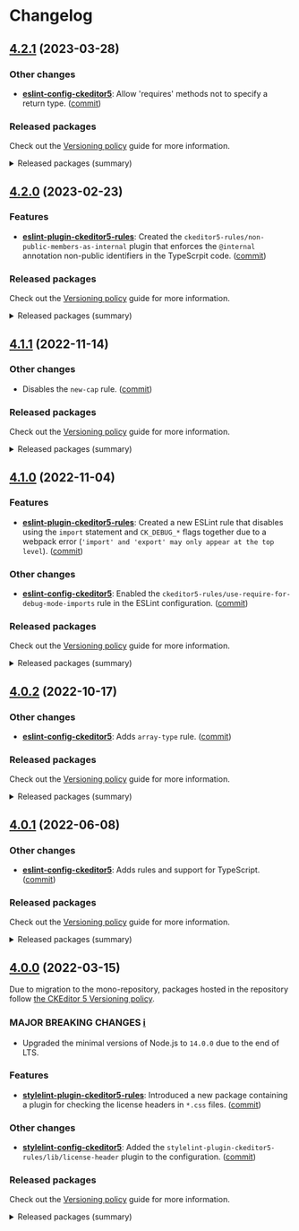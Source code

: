 Changelog
=========

## [4.2.1](https://github.com/ckeditor/ckeditor5-linters-config/compare/v4.2.0...v4.2.1) (2023-03-28)

### Other changes

* **[eslint-config-ckeditor5](https://www.npmjs.com/package/eslint-config-ckeditor5)**: Allow 'requires' methods not to specify a return type. ([commit](https://github.com/ckeditor/ckeditor5-linters-config/commit/bb98cd58b2973179bbc2a13b2d1425140f97c94c))

### Released packages

Check out the [Versioning policy](https://ckeditor.com/docs/ckeditor5/latest/framework/guides/support/versioning-policy.html) guide for more information.

<details>
<summary>Released packages (summary)</summary>

Other releases:

* [eslint-config-ckeditor5](https://www.npmjs.com/package/eslint-config-ckeditor5): v4.2.0 => v4.2.1
* [eslint-plugin-ckeditor5-rules](https://www.npmjs.com/package/eslint-plugin-ckeditor5-rules): v4.2.0 => v4.2.1
* [stylelint-config-ckeditor5](https://www.npmjs.com/package/stylelint-config-ckeditor5): v4.2.0 => v4.2.1
* [stylelint-plugin-ckeditor5-rules](https://www.npmjs.com/package/stylelint-plugin-ckeditor5-rules): v4.2.0 => v4.2.1
</details>


## [4.2.0](https://github.com/ckeditor/ckeditor5-linters-config/compare/v4.1.1...v4.2.0) (2023-02-23)

### Features

* **[eslint-plugin-ckeditor5-rules](https://www.npmjs.com/package/eslint-plugin-ckeditor5-rules)**: Created the `ckeditor5-rules/non-public-members-as-internal` plugin that enforces the `@internal` annotation non-public identifiers in the TypeScrpit code. ([commit](https://github.com/ckeditor/ckeditor5-linters-config/commit/b89f90d9f60ae7e18b8961723850e15338daef1f))

### Released packages

Check out the [Versioning policy](https://ckeditor.com/docs/ckeditor5/latest/framework/guides/support/versioning-policy.html) guide for more information.

<details>
<summary>Released packages (summary)</summary>

Releases containing new features:

* [eslint-plugin-ckeditor5-rules](https://www.npmjs.com/package/eslint-plugin-ckeditor5-rules): v4.1.1 => v4.2.0

Other releases:

* [eslint-config-ckeditor5](https://www.npmjs.com/package/eslint-config-ckeditor5): v4.1.1 => v4.2.0
* [stylelint-config-ckeditor5](https://www.npmjs.com/package/stylelint-config-ckeditor5): v4.1.1 => v4.2.0
* [stylelint-plugin-ckeditor5-rules](https://www.npmjs.com/package/stylelint-plugin-ckeditor5-rules): v4.1.1 => v4.2.0
</details>


## [4.1.1](https://github.com/ckeditor/ckeditor5-linters-config/compare/v4.1.0...v4.1.1) (2022-11-14)

### Other changes

* Disables the `new-cap` rule. ([commit](https://github.com/ckeditor/ckeditor5-linters-config/commit/9d0b682f24ef6bbd283d021871cd02a8d511c320))

### Released packages

Check out the [Versioning policy](https://ckeditor.com/docs/ckeditor5/latest/framework/guides/support/versioning-policy.html) guide for more information.

<details>
<summary>Released packages (summary)</summary>

Other releases:

* [eslint-config-ckeditor5](https://www.npmjs.com/package/eslint-config-ckeditor5): v4.1.0 => v4.1.1
* [eslint-plugin-ckeditor5-rules](https://www.npmjs.com/package/eslint-plugin-ckeditor5-rules): v4.1.0 => v4.1.1
* [stylelint-config-ckeditor5](https://www.npmjs.com/package/stylelint-config-ckeditor5): v4.1.0 => v4.1.1
* [stylelint-plugin-ckeditor5-rules](https://www.npmjs.com/package/stylelint-plugin-ckeditor5-rules): v4.1.0 => v4.1.1
</details>


## [4.1.0](https://github.com/ckeditor/ckeditor5-linters-config/compare/v4.0.2...v4.1.0) (2022-11-04)

### Features

* **[eslint-plugin-ckeditor5-rules](https://www.npmjs.com/package/eslint-plugin-ckeditor5-rules)**: Created a new ESLint rule that disables using the `import` statement and `CK_DEBUG_*` flags together due to a webpack error (`'import' and 'export' may only appear at the top level`). ([commit](https://github.com/ckeditor/ckeditor5-linters-config/commit/7996055efc698abcb23ad7feca30bd39821cded4))

### Other changes

* **[eslint-config-ckeditor5](https://www.npmjs.com/package/eslint-config-ckeditor5)**: Enabled the `ckeditor5-rules/use-require-for-debug-mode-imports` rule in the ESLint configuration. ([commit](https://github.com/ckeditor/ckeditor5-linters-config/commit/7996055efc698abcb23ad7feca30bd39821cded4))

### Released packages

Check out the [Versioning policy](https://ckeditor.com/docs/ckeditor5/latest/framework/guides/support/versioning-policy.html) guide for more information.

<details>
<summary>Released packages (summary)</summary>

Other releases:

* [eslint-config-ckeditor5](https://www.npmjs.com/package/eslint-config-ckeditor5): v4.0.2 => v4.1.0
* [eslint-plugin-ckeditor5-rules](https://www.npmjs.com/package/eslint-plugin-ckeditor5-rules): v4.0.2 => v4.1.0
* [stylelint-config-ckeditor5](https://www.npmjs.com/package/stylelint-config-ckeditor5): v4.0.2 => v4.1.0
* [stylelint-plugin-ckeditor5-rules](https://www.npmjs.com/package/stylelint-plugin-ckeditor5-rules): v4.0.2 => v4.1.0
</details>


## [4.0.2](https://github.com/ckeditor/ckeditor5-linters-config/compare/v4.0.1...v4.0.2) (2022-10-17)

### Other changes

* **[eslint-config-ckeditor5](https://www.npmjs.com/package/eslint-config-ckeditor5)**: Adds `array-type` rule. ([commit](https://github.com/ckeditor/ckeditor5-linters-config/commit/4cb78a9d1bf7cf449d65c4df18b0f2078ebec6bb))

### Released packages

Check out the [Versioning policy](https://ckeditor.com/docs/ckeditor5/latest/framework/guides/support/versioning-policy.html) guide for more information.

<details>
<summary>Released packages (summary)</summary>

Other releases:

* [eslint-config-ckeditor5](https://www.npmjs.com/package/eslint-config-ckeditor5): v4.0.1 => v4.0.2
* [eslint-plugin-ckeditor5-rules](https://www.npmjs.com/package/eslint-plugin-ckeditor5-rules): v4.0.1 => v4.0.2
* [stylelint-config-ckeditor5](https://www.npmjs.com/package/stylelint-config-ckeditor5): v4.0.1 => v4.0.2
* [stylelint-plugin-ckeditor5-rules](https://www.npmjs.com/package/stylelint-plugin-ckeditor5-rules): v4.0.1 => v4.0.2
</details>


## [4.0.1](https://github.com/ckeditor/ckeditor5-linters-config/compare/v4.0.0...v4.0.1) (2022-06-08)

### Other changes

* **[eslint-config-ckeditor5](https://www.npmjs.com/package/eslint-config-ckeditor5)**: Adds rules and support for TypeScript. ([commit](https://github.com/ckeditor/ckeditor5-linters-config/commit/98c8b7d46a432a4efbfbb567d4519e526777301a))

### Released packages

Check out the [Versioning policy](https://ckeditor.com/docs/ckeditor5/latest/framework/guides/support/versioning-policy.html) guide for more information.

<details>
<summary>Released packages (summary)</summary>

Other releases:

* [eslint-config-ckeditor5](https://www.npmjs.com/package/eslint-config-ckeditor5): v4.0.0 => v4.0.1
* [eslint-plugin-ckeditor5-rules](https://www.npmjs.com/package/eslint-plugin-ckeditor5-rules): v4.0.0 => v4.0.1
* [stylelint-config-ckeditor5](https://www.npmjs.com/package/stylelint-config-ckeditor5): v4.0.0 => v4.0.1
* [stylelint-plugin-ckeditor5-rules](https://www.npmjs.com/package/stylelint-plugin-ckeditor5-rules): v4.0.0 => v4.0.1
</details>


## [4.0.0](https://github.com/ckeditor/ckeditor5-linters-config/compare/v0.0.1...v4.0.0) (2022-03-15)

Due to migration to the mono-repository, packages hosted in the repository follow [the CKEditor 5 Versioning policy](https://ckeditor.com/docs/ckeditor5/latest/framework/guides/support/versioning-policy.html).

### MAJOR BREAKING CHANGES [ℹ️](https://ckeditor.com/docs/ckeditor5/latest/framework/guides/support/versioning-policy.html#major-and-minor-breaking-changes)

* Upgraded the minimal versions of Node.js to `14.0.0` due to the end of LTS.

### Features

* **[stylelint-plugin-ckeditor5-rules](https://www.npmjs.com/package/stylelint-plugin-ckeditor5-rules)**: Introduced a new package containing a plugin for checking the license headers in `*.css` files. ([commit](https://github.com/ckeditor/ckeditor5-linters-config/commit/6528c230216864dc99a79a7ab8ff1b37ce411bcd))

### Other changes

* **[stylelint-config-ckeditor5](https://www.npmjs.com/package/stylelint-config-ckeditor5)**: Added the `stylelint-plugin-ckeditor5-rules/lib/license-header` plugin to the configuration. ([commit](https://github.com/ckeditor/ckeditor5-linters-config/commit/6528c230216864dc99a79a7ab8ff1b37ce411bcd))

### Released packages

Check out the [Versioning policy](https://ckeditor.com/docs/ckeditor5/latest/framework/guides/support/versioning-policy.html) guide for more information.

<details>
<summary>Released packages (summary)</summary>

New packages:

* [stylelint-plugin-ckeditor5-rules](https://www.npmjs.com/package/stylelint-plugin-ckeditor5-rules): v4.0.0

Releases containing new features:

* [eslint-plugin-ckeditor5-rules](https://www.npmjs.com/package/eslint-plugin-ckeditor5-rules): v1.3.0 => v4.0.0
* [stylelint-config-ckeditor5](https://www.npmjs.com/package/stylelint-config-ckeditor5): v2.0.1 => v4.0.0

Other releases:

* [eslint-config-ckeditor5](https://www.npmjs.com/package/eslint-config-ckeditor5): v3.1.1 => v4.0.0
</details>
